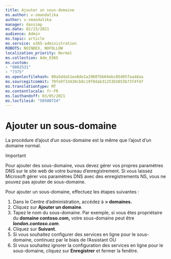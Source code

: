 ```yaml
---
title: Ajouter un sous-domaine
ms.author: v-smandalika
author: v-smandalika
manager: dansimp
ms.date: 02/23/2021
audience: Admin
ms.topic: article
ms.service: o365-administration
ROBOTS: NOINDEX, NOFOLLOW
localization_priority: Normal
ms.collection: Adm_O365
ms.custom:
- "9002531"
- "7375"
ms.openlocfilehash: 08a5d4a51ee8de1a29607bb04ebc05d85faaddaa
ms.sourcegitcommit: 78fe9f33438cb0c19f0dab31253b5853b73f4f47
ms.translationtype: MT
ms.contentlocale: fr-FR
ms.lasthandoff: 03/05/2021
ms.locfileid: "50500724"
---
```

# <a name="add-a-subdomain"></a>Ajouter un sous-domaine

La procédure d’ajout d’un sous-domaine est la même que l’ajout d’un domaine normal. 

> [!IMPORTANT]
> Pour ajouter des sous-domaine, vous devez gérer vos propres paramètres DNS sur le site web de votre bureau d’enregistrement. Si vous laissez Microsoft gérer vos paramètres DNS avec des enregistrements NS, vous ne pouvez pas ajouter de sous-domaine. 

Pour ajouter un sous-domaine, effectuez les étapes suivantes :

1. Dans le Centre d’administration, accédez à **> domaines.**
2. Cliquez sur **Ajouter un domaine**.
3. Tapez le nom du sous-domaine. Par exemple, si vous êtes propriétaire du **domaine contoso.com,** votre sous-domaine peut être **_london.contoso.com_**.
4. Cliquez sur **Suivant**.
5. Si vous souhaitez configurer des services en ligne pour le sous-domaine, continuez par le biais de l’Assistant OU
6. Si vous souhaitez ignorer la configuration des services en ligne pour le sous-domaine, cliquez sur **Enregistrer** et fermer la fenêtre.


